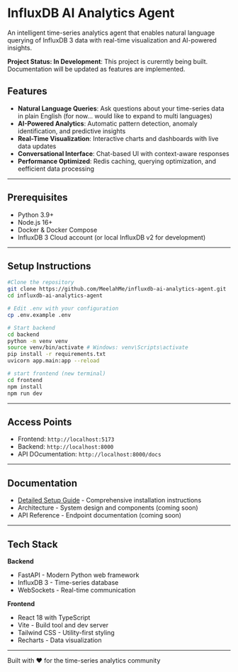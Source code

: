# InfluxDB AI Analytics Agent

An intelligent time-series analytics agent that enables natural language querying of InfluxDB 3 data with real-time visualization and AI-powered insights.

**Project Status: In Development**: This project is curerntly being built. Documentation will be updated as features are implemented.

## Features

- **Natural Language Queries**: Ask questions about your time-series data in plain English (for now... would like to expand to multi languages)
- **AI-Powered Analytics**: Automatic pattern detection, anomaly identification, and predictive insights 
- **Real-Time Visualization**: Interactive charts and dashboards with live data updates
- **Conversational Interface**: Chat-based UI with context-aware responses
- **Performance Optimized**: Redis caching, querying optimization, and eefficient data processing 

---

## Prerequisites

- Python 3.9+
- Node.js 16+
- Docker & Docker Compose
- InfluxDB 3 Cloud account (or local InfluxDB v2 for development)

--- 

## Setup Instructions

```bash
#Clone the repository
git clone https://github.com/MeelahMe/influxdb-ai-analytics-agent.git
cd influxdb-ai-analytics-agent

# Edit .env with your configuration
cp .env.example .env

# Start backend
cd backend
python -m venv venv
source venv/bin/activate # Windows: venv\Scripts\activate
pip install -r requirements.txt
uvicorn app.main:app --reload

# start frontend (new terminal)
cd frontend
npm install
npm run dev
```
---

## Access Points
- Frontend: `http://localhost:5173`
- Backend: `http://localhost:8000`
- API DOcumentation: `http://localhost:8000/docs`

---

## Documentation

- [Detailed Setup Guide](docs/SETUP.md) - Comprehensive installation instructions 
- Architecture - System design and components (coming soon)
- API Reference - Endpoint documentation (coming soon)

---

## Tech Stack

**Backend**

- FastAPI - Modern Python web framework 
- InfluxDB 3 - Time-series database
- WebSockets - Real-time communication

**Frontend**

- React 18 with TypeScript
- Vite - Build tool and dev server
- Tailwind CSS - Utility-first styling
- Recharts - Data visualization 

---

Built with ❤️ for the time-series analytics community